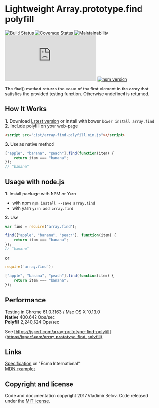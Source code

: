 # Lightweight Array.prototype.find polyfill
[![Build Status](https://travis-ci.org/vovkabelov/array.find.svg?branch=master)](https://travis-ci.org/vovkabelov/array.find)
[![Coverage Status](https://coveralls.io/repos/github/vovkabelov/array.find/badge.svg?branch=master&service=github)](https://coveralls.io/github/vovkabelov/array.find?branch=master&service=github)
[![Maintainability](https://api.codeclimate.com/v1/badges/181be494b23d27cba626/maintainability)](https://codeclimate.com/github/vovkabelov/array.find)
[![Size](https://badges.herokuapp.com/size/github/vovkabelov/array.find/master/src/array-find-polyfill.js?gzip=true)](https://raw.githubusercontent.com/vovkabelov/array.find/master/dist/array-find-polyfill.min.js)
[![npm version](https://badge.fury.io/js/array.find.svg)](https://badge.fury.io/js/array.find)

The find() method returns the value of the first element in the array 
that satisfies the provided testing function. Otherwise undefined is returned.

## How It Works
**1.** Download [Latest version](https://github.com/vovkabelov/array.find/archive/master.zip) or install with bower 
`bower install array.find`  
**2.** Include polyfill on your web-page 
```html
<script src="dist/array-find-polyfill.min.js"></script>
```
**3.** Use as native method
```javascript
["apple", "banana", "peach"].find(function(item) {
    return item === "banana";
});
// "banana"
```

## Usage with node.js
**1.** Install package with NPM or Yarn
* with npm `npm install --save array.find`
* with yarn `yarn add array.find`

**2.** Use 
```javascript
var find = require("array.find");

find(["apple", "banana", "peach"], function(item) {
    return item === "banana";
});
// "banana"
```
or 
```javascript
require("array.find");

["apple", "banana", "peach"].find(function(item) {
    return item === "banana";
});
```

## Performance
Testing in Chrome 61.0.3163 / Mac OS X 10.13.0  
**Native** 400,642 Ops/sec   
**Polyfill** 2,240,624 Ops/sec  

See [https://jsperf.com/array-prototype-find-polyfill](https://jsperf.com/array-prototype-find-polyfill)

## Links
[Specification](http://www.ecma-international.org/ecma-262/6.0/#sec-array.prototype.find) on "Ecma International"  
[MDN examples](https://developer.mozilla.org/en-US/docs/Web/JavaScript/Reference/Global_Objects/Array/find)

## Copyright and license
Code and documentation copyright 2017 Vladimir Belov. Code released under the [MIT license](https://github.com/vovkabelov/array.find/blob/master/LICENSE).